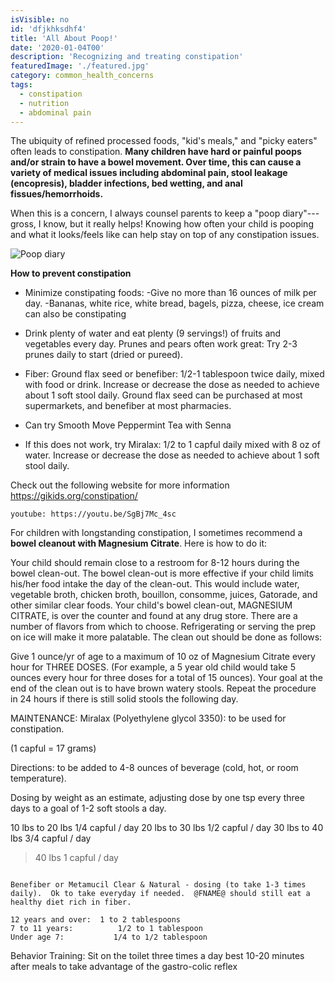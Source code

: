 ```yaml
---
isVisible: no
id: 'dfjkhksdhf4'
title: 'All About Poop!'
date: '2020-01-04T00'
description: 'Recognizing and treating constipation'
featuredImage: './featured.jpg'
category: common_health_concerns
tags:
  - constipation
  - nutrition
  - abdominal pain
---
```


The ubiquity of refined processed foods, "kid's meals," and "picky eaters" often leads to constipation. **Many children have hard or painful poops and/or strain to have a bowel movement. Over time, this can cause a variety of medical issues including abdominal pain, stool leakage (encopresis), bladder infections, bed wetting, and anal fissues/hemorrhoids.**

When this is a concern, I always counsel parents to keep a "poop diary"---gross, I know, but it really helps! Knowing how often your child is pooping and what it looks/feels like can help stay on top of any constipation issues. 

![Poop diary](https://i.etsystatic.com/17472605/r/il/718a42/1929781614/il_794xN.1929781614_jtih.jpg)

**How to prevent constipation**
* Minimize constipating foods: 
-Give no more than 16 ounces of milk per day.
-Bananas, white rice, white bread, bagels, pizza, cheese, ice cream can also be constipating

* Drink plenty of water and eat plenty (9 servings!) of fruits and vegetables every day.  Prunes and pears often work great:  Try 2-3 prunes daily to start (dried or pureed).

* Fiber:  Ground flax seed or benefiber:  1/2-1 tablespoon twice daily, mixed with food or drink. Increase or decrease the dose as needed to achieve about 1 soft stool daily.  Ground flax seed can be purchased at most supermarkets, and benefiber at most pharmacies. 

* Can try Smooth Move Peppermint Tea with Senna

* If this does not work, try Miralax:  1/2 to 1 capful daily mixed with 8 oz of water.   Increase or decrease the dose as needed to achieve about 1 soft stool daily. 

Check out the following website for more information
https://gikids.org/constipation/

`youtube: https://youtu.be/SgBj7Mc_4sc`

For children with longstanding constipation, I sometimes recommend a **bowel cleanout with Magnesium Citrate**. 
Here is how to do it:

Your child should remain close to a restroom for 8-12 hours during the bowel clean-out. 
The bowel clean-out is more effective if your child limits his/her food intake the day of the clean-out. This would include water, vegetable broth, chicken broth, bouillon, consomme, juices, Gatorade, and other similar clear foods.
Your child's bowel clean-out, MAGNESIUM CITRATE, is over the counter and found at any drug store. There are a number of flavors from which to choose. Refrigerating or serving the prep on ice will make it more palatable. The clean out should be done as follows: 

Give 1 ounce/yr of age to a maximum of 10 oz of Magnesium Citrate every hour for THREE DOSES. (For example, a 5 year old child would take 5 ounces every hour for three doses for a total of 15 ounces). Your goal at the end of the clean out is to have brown watery stools.  Repeat the procedure in 24 hours if there is still solid stools the following day. 

MAINTENANCE: 
Miralax (Polyethylene glycol 3350): to be used for constipation.  

(1 capful = 17 grams)

Directions: to be added to 4-8 ounces of beverage (cold, hot, or room temperature).

Dosing by weight as an estimate, adjusting dose by one tsp every three days to a goal of 1-2 soft stools a day. 

10 lbs to 20 lbs      1/4 capful / day
20 lbs to 30 lbs      1/2 capful / day
30 lbs to 40 lbs      3/4 capful / day
> 40 lbs                  1 capful / day

~~~~~~~~~~~~~~~~~~~

Benefiber or Metamucil Clear & Natural - dosing (to take 1-3 times daily).  Ok to take everyday if needed.  @FNAME@ should still eat a healthy diet rich in fiber.  

12 years and over:  1 to 2 tablespoons
7 to 11 years:          1/2 to 1 tablespoon 
Under age 7:           1/4 to 1/2 tablespoon 
~~~~~~~~~~~~~~~~~~~
Behavior Training: 
Sit on the toilet three times a day best 10-20 minutes after meals to take advantage of the gastro-colic reflex
